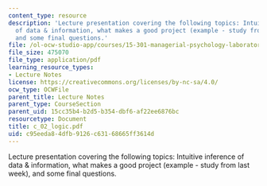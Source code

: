 ```yaml
---
content_type: resource
description: 'Lecture presentation covering the following topics: Intuitive inference
  of data & information, what makes a good project (example - study from last week),
  and some final questions.'
file: /ol-ocw-studio-app/courses/15-301-managerial-psychology-laboratory-fall-2004/c95eeda84dfb9126c63168665ff3614d_c_02_logic.pdf
file_size: 475070
file_type: application/pdf
learning_resource_types:
- Lecture Notes
license: https://creativecommons.org/licenses/by-nc-sa/4.0/
ocw_type: OCWFile
parent_title: Lecture Notes
parent_type: CourseSection
parent_uid: 15cc35b4-b2d5-b354-dbf6-af22ee6876bc
resourcetype: Document
title: c_02_logic.pdf
uid: c95eeda8-4dfb-9126-c631-68665ff3614d
---
```

Lecture presentation covering the following topics: Intuitive inference of data & information, what makes a good project (example - study from last week), and some final questions.